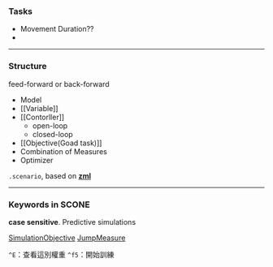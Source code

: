 ### Tasks
- Movement Duration??
- 

---
### Structure
feed-forward or back-forward
- Model
- [[Variable]]
- [[Contorller]]
	- open-loop
	- closed-loop
- [[Objective(Goad task)]]
- Combination of Measures
- Optimizer

`.scenario`, based on **[zml](https://github.com/tgeijten/zml)**

---
### Keywords in SCONE 
**case sensitive**.
Predictive simulations

[SimulationObjective](https://scone.software/doku.php?id=ref:simulation_objective "ref:simulation_objective")
[JumpMeasure](https://scone.software/doku.php?id=ref:jump_measure "ref:jump_measure")

`^E`：查看這別權重
`^f5`：開始訓練
